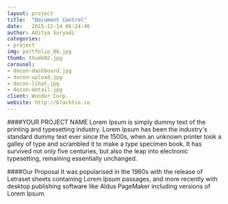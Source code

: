 ```yaml
---
layout: project
title:  "Document Control"
date:   2015-12-14 06:24:46
author: Aditya Suryadi
categories:
- project
img: portfolio_06.jpg
thumb: thumb02.jpg
carousel:
- docon-dashboard.jpg
- docon-upload.jpg
- docon-lihat.jpg
- docon-detail.jpg
client: Wonder Corp.
website: http://blacktie.co
---
```

####YOUR PROJECT NAME
Lorem Ipsum is simply dummy text of the printing and typesetting industry. Lorem Ipsum has been the industry's standard dummy text ever since the 1500s, when an unknown printer took a galley of type and scrambled it to make a type specimen book. It has survived not only five centuries, but also the leap into electronic typesetting, remaining essentially unchanged.

####Our Proposal
It was popularised in the 1960s with the release of Letraset sheets containing Lorem Ipsum passages, and more recently with desktop publishing software like Aldus PageMaker including versions of Lorem Ipsum.